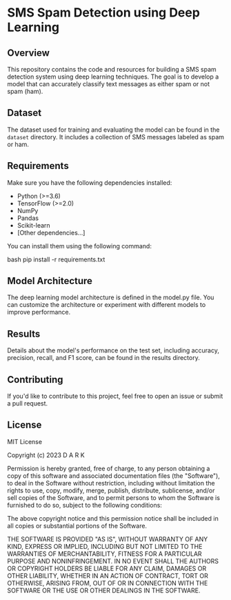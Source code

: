 # SMS Spam Detection using Deep Learning

## Overview

This repository contains the code and resources for building a SMS spam detection system using deep learning techniques. The goal is to develop a model that can accurately classify text messages as either spam or not spam (ham).

## Dataset

The dataset used for training and evaluating the model can be found in the `dataset` directory. It includes a collection of SMS messages labeled as spam or ham.

## Requirements 

Make sure you have the following dependencies installed:

- Python (>=3.6)
- TensorFlow (>=2.0)
- NumPy
- Pandas
- Scikit-learn
- [Other dependencies...]

You can install them using the following command:

bash
pip install -r requirements.txt

## Model Architecture
The deep learning model architecture is defined in the model.py file. You can customize the architecture or experiment with different models to improve performance.

## Results
Details about the model's performance on the test set, including accuracy, precision, recall, and F1 score, can be found in the results directory.

## Contributing
If you'd like to contribute to this project, feel free to open an issue or submit a pull request.

## License

MIT License

Copyright (c) 2023 D A R K

Permission is hereby granted, free of charge, to any person obtaining a copy
of this software and associated documentation files (the "Software"), to deal
in the Software without restriction, including without limitation the rights
to use, copy, modify, merge, publish, distribute, sublicense, and/or sell
copies of the Software, and to permit persons to whom the Software is
furnished to do so, subject to the following conditions:

The above copyright notice and this permission notice shall be included in all
copies or substantial portions of the Software.

THE SOFTWARE IS PROVIDED "AS IS", WITHOUT WARRANTY OF ANY KIND, EXPRESS OR
IMPLIED, INCLUDING BUT NOT LIMITED TO THE WARRANTIES OF MERCHANTABILITY,
FITNESS FOR A PARTICULAR PURPOSE AND NONINFRINGEMENT. IN NO EVENT SHALL THE
AUTHORS OR COPYRIGHT HOLDERS BE LIABLE FOR ANY CLAIM, DAMAGES OR OTHER
LIABILITY, WHETHER IN AN ACTION OF CONTRACT, TORT OR OTHERWISE, ARISING FROM,
OUT OF OR IN CONNECTION WITH THE SOFTWARE OR THE USE OR OTHER DEALINGS IN THE
SOFTWARE.

